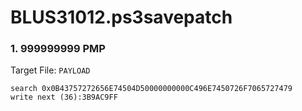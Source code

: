 # BLUS31012.ps3savepatch

### 1. 999999999 PMP

Target File: `PAYLOAD`

```
search 0x0B43757272656E74504D50000000000C496E7450726F7065727479
write next (36):3B9AC9FF
```

